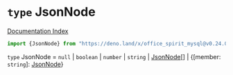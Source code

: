 # `type` JsonNode

[Documentation Index](../README.md)

```ts
import {JsonNode} from "https://deno.land/x/office_spirit_mysql@v0.24.0/mod.ts"
```

`type` JsonNode = `null` | `boolean` | `number` | `string` | [JsonNode](../type.JsonNode/README.md)\[] | \{\[member: `string`]: [JsonNode](../type.JsonNode/README.md)}
